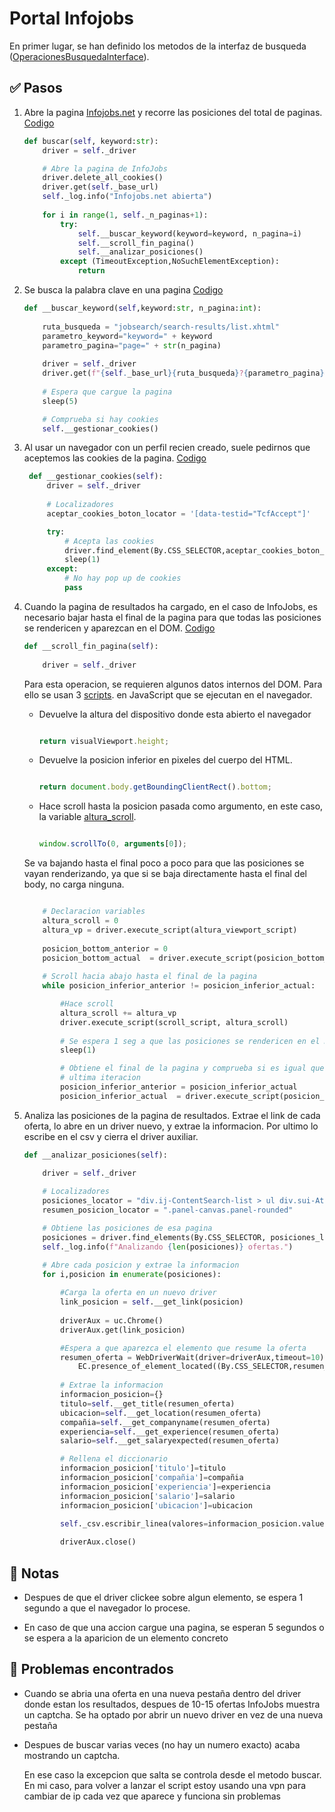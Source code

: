 # Portal Infojobs

En primer lugar, se han definido los metodos de la interfaz de busqueda ([OperacionesBusquedaInterface](interfaces/operacionesBusquedaInterface.py)).

## ✅ Pasos 

1. Abre la pagina [Infojobs.net](https://www.infojobs.net/) y recorre las posiciones del total de paginas. [Codigo](./infojobs.py#L29)

    ```python
    def buscar(self, keyword:str):
        driver = self._driver

        # Abre la pagina de InfoJobs
        driver.delete_all_cookies()
        driver.get(self._base_url)
        self._log.info("Infojobs.net abierta")
        
        for i in range(1, self._n_paginas+1):
            try:
                self.__buscar_keyword(keyword=keyword, n_pagina=i)
                self.__scroll_fin_pagina()
                self.__analizar_posiciones()
            except (TimeoutException,NoSuchElementException):
                return
    ```
   
2. Se busca la palabra clave en una pagina [Codigo](./infojobs.py#L46)

    ```python
    def __buscar_keyword(self,keyword:str, n_pagina:int):
        
        ruta_busqueda = "jobsearch/search-results/list.xhtml"
        parametro_keyword="keyword=" + keyword
        parametro_pagina="page=" + str(n_pagina)
        
        driver = self._driver
        driver.get(f"{self._base_url}{ruta_busqueda}?{parametro_pagina}&{parametro_keyword}")
        
        # Espera que cargue la pagina
        sleep(5)

        # Comprueba si hay cookies
        self.__gestionar_cookies()
    ```
3. Al usar un navegador con un perfil recien creado, suele pedirnos que aceptemos las cookies de la pagina. [Codigo](./infojobs.py#L62)
    

   ```python
    def __gestionar_cookies(self):
        driver = self._driver
        
        # Localizadores
        aceptar_cookies_boton_locator = '[data-testid="TcfAccept"]'

        try:    
            # Acepta las cookies
            driver.find_element(By.CSS_SELECTOR,aceptar_cookies_boton_locator).click()         
            sleep(1)
        except:
            # No hay pop up de cookies
            pass
    ```

4. Cuando la pagina de resultados ha cargado, en el caso de InfoJobs, es necesario bajar hasta el final de la pagina para que todas las posiciones se rendericen y aparezcan en el DOM. [Codigo](./infojobs.py#L79)
   
    ```python
    def __scroll_fin_pagina(self):
        
        driver = self._driver
    ```
    
    
    Para esta operacion, se requieren algunos datos internos del DOM. Para ello se usan 3 [scripts](./infojobs.py#L83). en JavaScript que se ejecutan en el navegador.

    - Devuelve la altura del dispositivo donde esta abierto el navegador

        ```javascript
        
        return visualViewport.height;

        ```
    - Devuelve la posicion inferior en pixeles del cuerpo del HTML. 
  
        ```javascript
        
        return document.body.getBoundingClientRect().bottom;

        ```
    - Hace scroll hasta la posicion pasada como argumento, en este caso, la variable [altura_scroll](./infojobs.py#L100).
 
        ```javascript
        
        window.scrollTo(0, arguments[0]);

        ```

    Se va bajando hasta el final poco a poco para que las posiciones se vayan renderizando, ya que si se baja directamente hasta el final del body, no carga ninguna.

    ```python

        # Declaracion variables
        altura_scroll = 0
        altura_vp = driver.execute_script(altura_viewport_script)
        
        posicion_bottom_anterior = 0
        posicion_bottom_actual  = driver.execute_script(posicion_bottom_script) 
        
        # Scroll hacia abajo hasta el final de la pagina
        while posicion_inferior_anterior != posicion_inferior_actual:

            #Hace scroll
            altura_scroll += altura_vp
            driver.execute_script(scroll_script, altura_scroll)
            
            # Se espera 1 seg a que las posiciones se rendericen en el DOM
            sleep(1)

            # Obtiene el final de la pagina y comprueba si es igual que la
            # ultima iteracion
            posicion_inferior_anterior = posicion_inferior_actual
            posicion_inferior_actual  = driver.execute_script(posicion_inferior_script) 
    ```
5. Analiza las posiciones de la pagina de resultados. Extrae el link de cada oferta, lo abre en un driver nuevo, y extrae la informacion. Por ultimo lo escribe en el csv y cierra el driver auxiliar.

    ```python
    def __analizar_posiciones(self):

        driver = self._driver
        
        # Localizadores 
        posiciones_locator = "div.ij-ContentSearch-list > ul div.sui-AtomCard-link"
        resumen_posicion_locator = ".panel-canvas.panel-rounded"

        # Obtiene las posiciones de esa pagina
        posiciones = driver.find_elements(By.CSS_SELECTOR, posiciones_locator)
        self._log.info(f"Analizando {len(posiciones)} ofertas.")

        # Abre cada posicion y extrae la informacion
        for i,posicion in enumerate(posiciones):
            
            #Carga la oferta en un nuevo driver
            link_posicion = self.__get_link(posicion)
            
            driverAux = uc.Chrome()    
            driverAux.get(link_posicion)

            #Espera a que aparezca el elemento que resume la oferta
            resumen_oferta = WebDriverWait(driver=driverAux,timeout=10).until(
                EC.presence_of_element_located((By.CSS_SELECTOR,resumen_posicion_locator)))
            
            # Extrae la informacion
            informacion_posicion={}
            titulo=self.__get_title(resumen_oferta)
            ubicacion=self.__get_location(resumen_oferta)
            compañia=self.__get_companyname(resumen_oferta)
            experiencia=self.__get_experience(resumen_oferta)
            salario=self.__get_salaryexpected(resumen_oferta)

            # Rellena el diccionario
            informacion_posicion['titulo']=titulo
            informacion_posicion['compañia']=compañia
            informacion_posicion['experiencia']=experiencia
            informacion_posicion['salario']=salario
            informacion_posicion['ubicacion']=ubicacion
            
            self._csv.escribir_linea(valores=informacion_posicion.values())

            driverAux.close()
    ```

## 📝 Notas

- Despues de que el driver clickee sobre algun elemento, se espera 1 segundo a que el navegador lo procese.

- En caso de que una accion cargue una pagina, se esperan 5 segundos o se espera a la aparicion de un elemento concreto
  
## 🐞 Problemas encontrados

- Cuando se abria una oferta en una nueva pestaña dentro del driver donde estan los resultados, despues de 10-15 ofertas InfoJobs muestra un captcha. Se ha optado por abrir un nuevo driver en vez de una nueva pestaña

- Despues de buscar varias veces (no hay un numero exacto) acaba mostrando un captcha.

    En ese caso la excepcion que salta se controla desde el metodo buscar. En mi caso, para volver a lanzar el script estoy usando una vpn para cambiar de ip cada vez que aparece y funciona sin problemas

